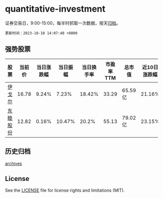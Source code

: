 # quantitative-investment

证券交易日，9:00-15:00，每半时抓取一次数据，按天[归档](archives)。

`更新时间：2023-10-10 14:07:40 +0800`

## 强势股票

|股票|当前价|当日涨跌幅|当日振幅|当日换手率|市盈率TTM|总市值|近10日涨跌幅|
|----|----|----|----|----|----|----|----|
|[伊戈尔](https://xueqiu.com/S/SZ002922)|16.78|9.24%|7.23%|18.42%|33.29|65.59亿|21.16%|
|[东睦股份](https://xueqiu.com/S/SH600114)|12.82|0.16%|10.47%|20.2%|55.13|79.02亿|23.15%|

## 历史归档

[archives](archives)

## License

See the [LICENSE](LICENSE) file for license rights and limitations (MIT).